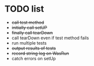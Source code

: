 # TODO list
- ~~call test method~~
- ~~initially call setUP~~
- ~~finally call tearDown~~
- call tearDown even if test method fails
- run multiple tests
- ~~output results of tests~~
- ~~record string log on WasRun~~
- catch errors on setUp